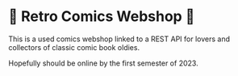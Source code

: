 # :thought_balloon: Retro Comics Webshop  :speech_balloon:

This is a used comics webshop linked to a REST API for lovers and collectors of classic comic book oldies.

Hopefully should be online by the first semester of 2023.
